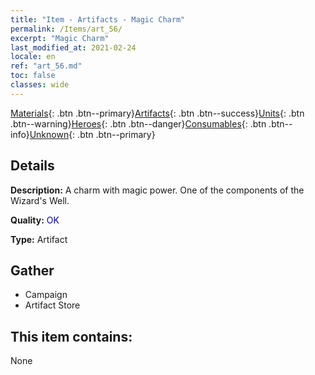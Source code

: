 ```yaml
---
title: "Item - Artifacts - Magic Charm"
permalink: /Items/art_56/
excerpt: "Magic Charm"
last_modified_at: 2021-02-24
locale: en
ref: "art_56.md"
toc: false
classes: wide
---
```

 [Materials](/Items/){: .btn .btn--primary}[Artifacts](/Items/Artifacts/){: .btn .btn--success}[Units](/Items/Units/){: .btn .btn--warning}[Heroes](/Items/Heroes/){: .btn .btn--danger}[Consumables](/Items/Consumables/){: .btn .btn--info}[Unknown](/Items/Unknown/){: .btn .btn--primary}

## Details
 **Description:** A charm with magic power. One of the components of the Wizard's Well.

 **Quality:** <span style="color: #0000CD">OK</span>

 **Type:** Artifact

## Gather

*    Campaign 
*    Artifact Store 

## This item contains:

  None

